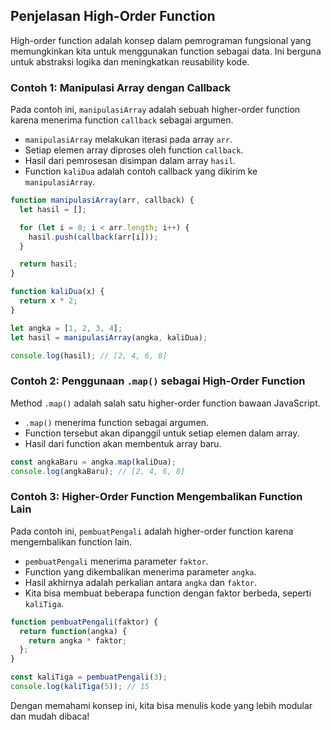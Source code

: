 
## Penjelasan High-Order Function
High-order function adalah konsep dalam pemrograman fungsional yang memungkinkan kita untuk menggunakan function sebagai data. Ini berguna untuk abstraksi logika dan meningkatkan reusability kode.

### Contoh 1: Manipulasi Array dengan Callback
Pada contoh ini, `manipulasiArray` adalah sebuah higher-order function karena menerima function `callback` sebagai argumen.

- `manipulasiArray` melakukan iterasi pada array `arr`.
- Setiap elemen array diproses oleh function `callback`.
- Hasil dari pemrosesan disimpan dalam array `hasil`.
- Function `kaliDua` adalah contoh callback yang dikirim ke `manipulasiArray`.

```javascript
function manipulasiArray(arr, callback) {
  let hasil = [];

  for (let i = 0; i < arr.length; i++) {
    hasil.push(callback(arr[i]));
  }

  return hasil;
}

function kaliDua(x) {
  return x * 2;
}

let angka = [1, 2, 3, 4];
let hasil = manipulasiArray(angka, kaliDua);

console.log(hasil); // [2, 4, 6, 8]
```

### Contoh 2: Penggunaan `.map()` sebagai High-Order Function
Method `.map()` adalah salah satu higher-order function bawaan JavaScript.

- `.map()` menerima function sebagai argumen.
- Function tersebut akan dipanggil untuk setiap elemen dalam array.
- Hasil dari function akan membentuk array baru.

```javascript
const angkaBaru = angka.map(kaliDua);
console.log(angkaBaru); // [2, 4, 6, 8]
```

### Contoh 3: Higher-Order Function Mengembalikan Function Lain
Pada contoh ini, `pembuatPengali` adalah higher-order function karena mengembalikan function lain.

- `pembuatPengali` menerima parameter `faktor`.
- Function yang dikembalikan menerima parameter `angka`.
- Hasil akhirnya adalah perkalian antara `angka` dan `faktor`.
- Kita bisa membuat beberapa function dengan faktor berbeda, seperti `kaliTiga`.

```javascript
function pembuatPengali(faktor) {
  return function(angka) {
    return angka * faktor;
  };
}

const kaliTiga = pembuatPengali(3);
console.log(kaliTiga(5)); // 15
```

Dengan memahami konsep ini, kita bisa menulis kode yang lebih modular dan mudah dibaca!
